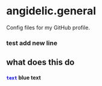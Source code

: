 # angidelic.general
Config files for my GitHub profile.
### test add new line
## what does this do
#### <code style="color : blue">text</code> blue text
